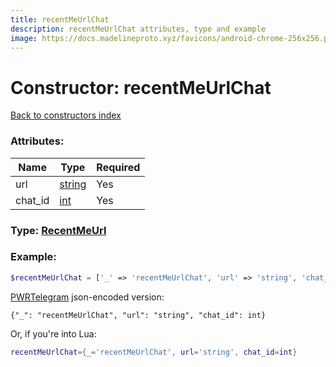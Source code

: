 ```yaml
---
title: recentMeUrlChat
description: recentMeUrlChat attributes, type and example
image: https://docs.madelineproto.xyz/favicons/android-chrome-256x256.png
---
```

# Constructor: recentMeUrlChat  
[Back to constructors index](index.md)



### Attributes:

| Name     |    Type       | Required |
|----------|---------------|----------|
|url|[string](../types/string.md) | Yes|
|chat\_id|[int](../types/int.md) | Yes|



### Type: [RecentMeUrl](../types/RecentMeUrl.md)


### Example:

```php
$recentMeUrlChat = ['_' => 'recentMeUrlChat', 'url' => 'string', 'chat_id' => int];
```  

[PWRTelegram](https://pwrtelegram.xyz) json-encoded version:

```
{"_": "recentMeUrlChat", "url": "string", "chat_id": int}
```


Or, if you're into Lua:

```lua
recentMeUrlChat={_='recentMeUrlChat', url='string', chat_id=int}

```


